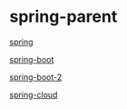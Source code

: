 # spring-parent

[spring](README-spring.md)

[spring-boot](README-spring-boot.md)

[spring-boot-2](README-spring-boot-2.md)

[spring-cloud](README-spring-cloud.md)
